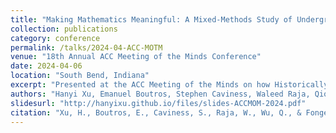 ```yaml
---
title: "Making Mathematics Meaningful: A Mixed-Methods Study of Undergraduate Students' Learning through Social Justice"
collection: publications
category: conference
permalink: /talks/2024-04-ACC-MOTM
venue: "18th Annual ACC Meeting of the Minds Conference"
date: 2024-04-06
location: "South Bend, Indiana"
excerpt: "Presented at the ACC Meeting of the Minds on how Historically Responsive Mathematics Labs impact undergraduate students' engagement, understanding of mathematical concepts, and awareness of social injustices."
authors: "Hanyi Xu, Emanuel Boutros, Stephen Caviness, Waleed Raja, Qiong Wu, Nicole Fonger (PI)"
slidesurl: "http://hanyixu.github.io/files/slides-ACCMOM-2024.pdf"
citation: "Xu, H., Boutros, E., Caviness, S., Raja, W., Wu, Q., & Fonger, N. (2024, April). Making mathematics meaningful: A mixed-methods study of undergraduate students' learning through social justice. Talk presented at the 18th Annual ACC Meeting of the Minds Conference, South Bend, IN."
---
```


